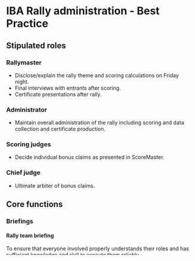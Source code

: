 # IBA Rally administration - Best Practice

## Stipulated roles

### Rallymaster
- Disclose/explain the rally theme and scoring calculations on Friday night.
- Final interviews with entrants after scoring.
- Certificate presentations after rally.

### Administrator
- Maintain overall administration of the rally including scoring and data collection and certificate production.

### Scoring judges
- Decide individual bonus claims as presented in ScoreMaster.

### Chief judge
- Ultimate arbiter of bonus claims.

## Core functions

### Briefings

#### Rally team briefing
To ensure that everyone involved properly understands their roles and has sufficient knowledge and skill to execute them reliably.

#### Entrant briefing
To ensure that everyone (including rally team) understands the design of the rally, understands Electronic Bonus Claiming (EBC) including judging standards.

#### Novice briefing
To ensure that novices understand what a rally is, what is expected of them, what is not expected of them.

### Odometers

Odometers are used to record distances ridden in the rally. They should be in road-legal working order but we no longer advise the use of odo-check runs. If odometers are not available for whatever reason, substitute the use of satnav data.

#### Check-out procedure
Rally team will record odo at start AND may get entrant to do bonus claim for odo start, confirm that it's all good.

#### Check-in procedure
Rally team will record odo at finish and confirm claims list. Entrants will be asked to sign agreement with their scorecard.


